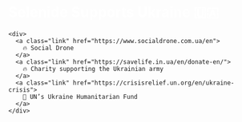<div class="short donate_header">
  <div class="wrapper-color-content">
    <h1 style="color: white; font-weight: bold; font-size: 200%;">Selenide Supports Ukraine 🇺🇦</h1>

    <div>
      <a class="link" href="https://www.socialdrone.com.ua/en">
        🔥 Social Drone
      </a>
      <a class="link" href="https://savelife.in.ua/en/donate-en/">
        🔥 Charity supporting the Ukrainian army
      </a>
      <a class="link" href="https://crisisrelief.un.org/en/ukraine-crisis">
        💛 UN’s Ukraine Humanitarian Fund
      </a>
    </div>
  </div>
</div>
